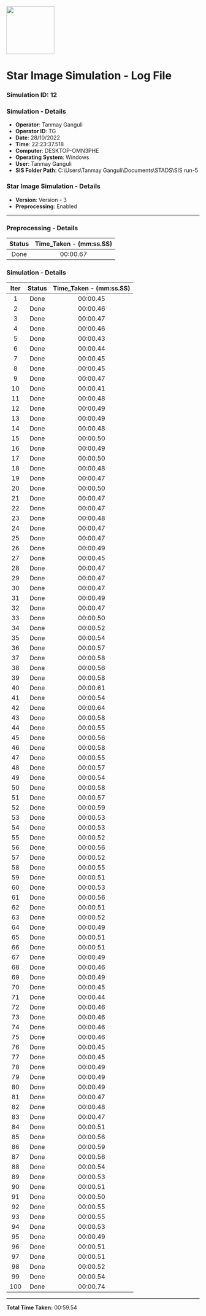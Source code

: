 [<img src="https://www.aero.iitb.ac.in/satlab/images/IITBSSP2019.png" width="125"/>](image.png)

# Star Image Simulation - Log File

### Simulation ID: 12

### Simulation - Details
* **Operator**: Tanmay Ganguli
* **Operator ID**: TG
* **Date**: 28/10/2022
* **Time**: 22:23:37.518
* **Computer**: DESKTOP-OMN3PHE
* **Operating System**: Windows
* **User**: Tanmay Ganguli
* **SIS Folder Path**: C:\Users\Tanmay Ganguli\Documents\STADS\SIS run-5

### Star Image Simulation - Details
* **Version**: Version - 3
* **Preprocessing**: Enabled

---

### Preprocessing - Details

|Status|Time_Taken - (mm:ss.SS)
|:---:|:---:|
|Done|00:00.67|

### Simulation - Details

|Iter|Status|Time_Taken - (mm:ss.SS)|
|:---:|:---:|:---:|
|1|Done|00:00.45|
|2|Done|00:00.46|
|3|Done|00:00.47|
|4|Done|00:00.46|
|5|Done|00:00.43|
|6|Done|00:00.44|
|7|Done|00:00.45|
|8|Done|00:00.45|
|9|Done|00:00.47|
|10|Done|00:00.41|
|11|Done|00:00.48|
|12|Done|00:00.49|
|13|Done|00:00.49|
|14|Done|00:00.48|
|15|Done|00:00.50|
|16|Done|00:00.49|
|17|Done|00:00.50|
|18|Done|00:00.48|
|19|Done|00:00.47|
|20|Done|00:00.50|
|21|Done|00:00.47|
|22|Done|00:00.47|
|23|Done|00:00.48|
|24|Done|00:00.47|
|25|Done|00:00.47|
|26|Done|00:00.49|
|27|Done|00:00.45|
|28|Done|00:00.47|
|29|Done|00:00.47|
|30|Done|00:00.47|
|31|Done|00:00.49|
|32|Done|00:00.47|
|33|Done|00:00.50|
|34|Done|00:00.52|
|35|Done|00:00.54|
|36|Done|00:00.57|
|37|Done|00:00.58|
|38|Done|00:00.56|
|39|Done|00:00.58|
|40|Done|00:00.61|
|41|Done|00:00.54|
|42|Done|00:00.64|
|43|Done|00:00.58|
|44|Done|00:00.55|
|45|Done|00:00.56|
|46|Done|00:00.58|
|47|Done|00:00.55|
|48|Done|00:00.57|
|49|Done|00:00.54|
|50|Done|00:00.58|
|51|Done|00:00.57|
|52|Done|00:00.59|
|53|Done|00:00.53|
|54|Done|00:00.53|
|55|Done|00:00.52|
|56|Done|00:00.56|
|57|Done|00:00.52|
|58|Done|00:00.55|
|59|Done|00:00.51|
|60|Done|00:00.53|
|61|Done|00:00.56|
|62|Done|00:00.51|
|63|Done|00:00.52|
|64|Done|00:00.49|
|65|Done|00:00.51|
|66|Done|00:00.51|
|67|Done|00:00.49|
|68|Done|00:00.46|
|69|Done|00:00.49|
|70|Done|00:00.45|
|71|Done|00:00.44|
|72|Done|00:00.46|
|73|Done|00:00.46|
|74|Done|00:00.46|
|75|Done|00:00.46|
|76|Done|00:00.45|
|77|Done|00:00.45|
|78|Done|00:00.49|
|79|Done|00:00.49|
|80|Done|00:00.49|
|81|Done|00:00.47|
|82|Done|00:00.48|
|83|Done|00:00.47|
|84|Done|00:00.51|
|85|Done|00:00.56|
|86|Done|00:00.59|
|87|Done|00:00.56|
|88|Done|00:00.54|
|89|Done|00:00.53|
|90|Done|00:00.51|
|91|Done|00:00.50|
|92|Done|00:00.55|
|93|Done|00:00.55|
|94|Done|00:00.53|
|95|Done|00:00.49|
|96|Done|00:00.51|
|97|Done|00:00.51|
|98|Done|00:00.52|
|99|Done|00:00.54|
|100|Done|00:00.74|

---

**Total Time Taken:** 00:59.54
